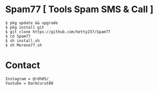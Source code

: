 # Spam77 [ Tools Spam SMS & Call ]
```
$ pkg update && upgrade
$ pkg install git
$ git clone https://github.com/ketty237/Spam77
$ cd Spam77
$ sh install.sh
$ sh Moreno77.sh
```
# Contact
```
Instagram = @rdh05/_
Youtube = DarkCurut08
```
